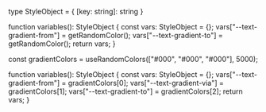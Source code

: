 type StyleObject = { [key: string]: string }

function variables(): StyleObject {
  const vars: StyleObject = {};
  vars["--text-gradient-from"] = getRandomColor();
  vars["--text-gradient-to"] = getRandomColor();
  return vars;
}

const gradientColors = useRandomColors(["#000", "#000", "#000"], 5000);

function variables(): StyleObject {
  const vars: StyleObject = {};
  vars["--text-gradient-from"] = gradientColors[0];
  vars["--text-gradient-via"] = gradientColors[1];
  vars["--text-gradient-to"] = gradientColors[2];
  return vars;
}